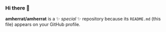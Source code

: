 ### Hi there 👋
**amherrat/amherrat** is a ✨ _special_ ✨ repository because its `README.md` (this file) appears on your GitHub profile.
